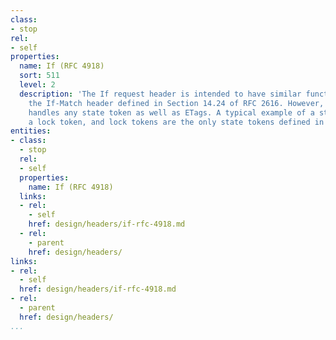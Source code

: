 ```yaml
---
class:
- stop
rel:
- self
properties:
  name: If (RFC 4918)
  sort: 511
  level: 2
  description: 'The If request header is intended to have similar functionality to
    the If-Match header defined in Section 14.24 of RFC 2616. However, the If header
    handles any state token as well as ETags. A typical example of a state token is
    a lock token, and lock tokens are the only state tokens defined in this specification. '
entities:
- class:
  - stop
  rel:
  - self
  properties:
    name: If (RFC 4918)
  links:
  - rel:
    - self
    href: design/headers/if-rfc-4918.md
  - rel:
    - parent
    href: design/headers/
links:
- rel:
  - self
  href: design/headers/if-rfc-4918.md
- rel:
  - parent
  href: design/headers/
...
```

